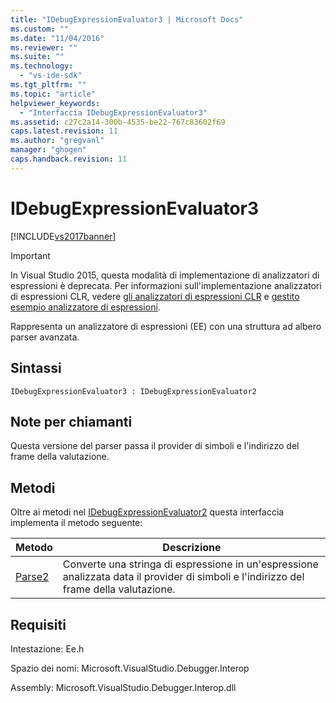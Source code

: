 ```yaml
---
title: "IDebugExpressionEvaluator3 | Microsoft Docs"
ms.custom: ""
ms.date: "11/04/2016"
ms.reviewer: ""
ms.suite: ""
ms.technology: 
  - "vs-ide-sdk"
ms.tgt_pltfrm: ""
ms.topic: "article"
helpviewer_keywords: 
  - "Interfaccia IDebugExpressionEvaluator3"
ms.assetid: c27c2a14-300b-4535-be22-767c83602f69
caps.latest.revision: 11
ms.author: "gregvanl"
manager: "ghogen"
caps.handback.revision: 11
---
```

# IDebugExpressionEvaluator3
[!INCLUDE[vs2017banner](../../../code-quality/includes/vs2017banner.md)]

> [!IMPORTANT]
>  In Visual Studio 2015, questa modalità di implementazione di analizzatori di espressioni è deprecata. Per informazioni sull'implementazione analizzatori di espressioni CLR, vedere [gli analizzatori di espressioni CLR](https://github.com/Microsoft/ConcordExtensibilitySamples/wiki/CLR-Expression-Evaluators) e [gestito esempio analizzatore di espressioni](https://github.com/Microsoft/ConcordExtensibilitySamples/wiki/Managed-Expression-Evaluator-Sample).  
  
 Rappresenta un analizzatore di espressioni \(EE\) con una struttura ad albero parser avanzata.  
  
## Sintassi  
  
```  
IDebugExpressionEvaluator3 : IDebugExpressionEvaluator2  
```  
  
## Note per chiamanti  
 Questa versione del parser passa il provider di simboli e l'indirizzo del frame della valutazione.  
  
## Metodi  
 Oltre ai metodi nel [IDebugExpressionEvaluator2](../../../extensibility/debugger/reference/idebugexpressionevaluator2.md) questa interfaccia implementa il metodo seguente:  
  
|Metodo|Descrizione|  
|------------|-----------------|  
|[Parse2](../../../extensibility/debugger/reference/idebugexpressionevaluator3-parse2.md)|Converte una stringa di espressione in un'espressione analizzata data il provider di simboli e l'indirizzo del frame della valutazione.|  
  
## Requisiti  
 Intestazione: Ee.h  
  
 Spazio dei nomi: Microsoft.VisualStudio.Debugger.Interop  
  
 Assembly: Microsoft.VisualStudio.Debugger.Interop.dll